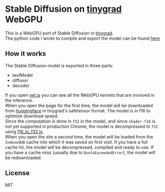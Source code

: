 # Stable Diffusion on [tinygrad](https://github.com/tinygrad/tinygrad) WebGPU

This is a WebGPU port of Stable Diffusion in [tinygrad](https://github.com/tinygrad/tinygrad).<br>
The python code I wrote to compile and export the model can be found [here](https://github.com/tinygrad/tinygrad/blob/master/examples/webgpu/stable_diffusion/compile.py)

## How it works

The Stable Diffusion model is exported in three parts:
- textModel
- diffusor
- decoder

If you open [net.js](./net.js) you can see all the WebGPU kernels that are involved in the inference.<br>
When you open the page for the first time, the model will be downloaded from [huggingface](https://huggingface.co/wpmed/tinygrad-sd-f16/resolve/main) in tinygrad's safetensor format. The model is in f16 to optimize download speed.<br>
Since the computation is done in `f32` in the model, and since `shader-f16` is not yet supported in production Chrome, the model is decompressed to `f32` using [f16_to_f32.js](./f16_to_f32.js).<br>
When you open the site a second time, the model will be loaded from the `IndexedDB` cache into which it was saved on first visit. If you have a full cache hit, the model will be decompressed, compiled and ready to use. If you have a cache miss (usually due to `QuotaExceededError`), the model will be redownloaded.

## License

MIT
